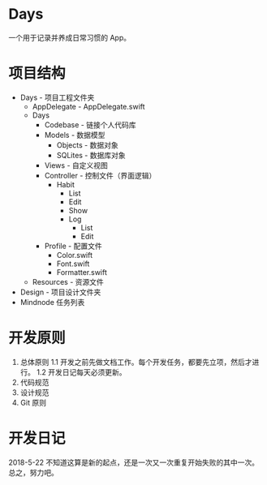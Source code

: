 # Days

一个用于记录并养成日常习惯的 App。

# 项目结构

* Days - 项目工程文件夹
    * AppDelegate - AppDelegate.swift
    * Days
        * Codebase - 链接个人代码库
        * Models - 数据模型
            * Objects - 数据对象
            * SQLites - 数据库对象
        * Views - 自定义视图
        * Controller - 控制文件（界面逻辑）
            * Habit
                * List
                * Edit
                * Show
                * Log
                    * List
                    * Edit
        * Profile - 配置文件
            * Color.swift
            * Font.swift
            * Formatter.swift
    * Resources - 资源文件
* Design - 项目设计文件夹
* Mindnode 任务列表

# 开发原则

1. 总体原则
    1.1 开发之前先做文档工作。每个开发任务，都要先立项，然后才进行。
    1.2 开发日记每天必须更新。
2. 代码规范
3. 设计规范
4. Git 原则

# 开发日记

2018-5-22
不知道这算是新的起点，还是一次又一次重复开始失败的其中一次。
总之，努力吧。






